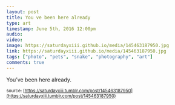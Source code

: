 ```yaml
---
layout: post
title: You ve been here already
type: art
timestamp: June 5th, 2016 12:00pm
audio: 
video: 
image: https://saturdayxiii.github.io/media/145463187950.jpg
link: https://saturdayxiii.github.io/media/145463187950.jpg
tags: ["photo", "pets", "snake", "photography", "art"]
comments: true
---
```

You’ve been here already.
 
  
<small>source: [https://saturdayxiii.tumblr.com/post/145463187950](https://saturdayxiii.tumblr.com/post/145463187950)</small>